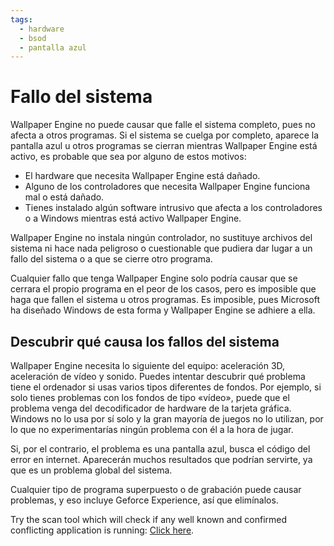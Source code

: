 ```yaml
---
tags:
  - hardware
  - bsod
  - pantalla azul
---
```


# Fallo del sistema
Wallpaper Engine no puede causar que falle el sistema completo, pues no afecta a otros programas. Si el sistema se cuelga por completo, aparece la pantalla azul u otros programas se cierran mientras Wallpaper Engine está activo, es probable que sea por alguno de estos motivos:

* El hardware que necesita Wallpaper Engine está dañado.
* Alguno de los controladores que necesita Wallpaper Engine funciona mal o está dañado.
* Tienes instalado algún software intrusivo que afecta a los controladores o a Windows mientras está activo Wallpaper Engine.

Wallpaper Engine no instala ningún controlador, no sustituye archivos del sistema ni hace nada peligroso o cuestionable que pudiera dar lugar a un fallo del sistema o a que se cierre otro programa.

Cualquier fallo que tenga Wallpaper Engine solo podría causar que se cerrara el propio programa en el peor de los casos, pero es imposible que haga que fallen el sistema u otros programas. Es imposible, pues Microsoft ha diseñado Windows de esta forma y Wallpaper Engine se adhiere a ella.

## Descubrir qué causa los fallos del sistema
Wallpaper Engine necesita lo siguiente del equipo: aceleración 3D, aceleración de vídeo y sonido. Puedes intentar descubrir qué problema tiene el ordenador si usas varios tipos diferentes de fondos. Por ejemplo, si solo tienes problemas con los fondos de tipo «vídeo», puede que el problema venga del decodificador de hardware de la tarjeta gráfica. Windows no lo usa por sí solo y la gran mayoría de juegos no lo utilizan, por lo que no experimentarías ningún problema con él a la hora de jugar.

Si, por el contrario, el problema es una pantalla azul, busca el código del error en internet. Aparecerán muchos resultados que podrían servirte, ya que es un problema global del sistema.

Cualquier tipo de programa superpuesto o de grabación puede causar problemas, y eso incluye Geforce Experience, así que elimínalos.

Try the scan tool which will check if any well known and confirmed conflicting application is running: [Click here](/debug/scantool_support.html).